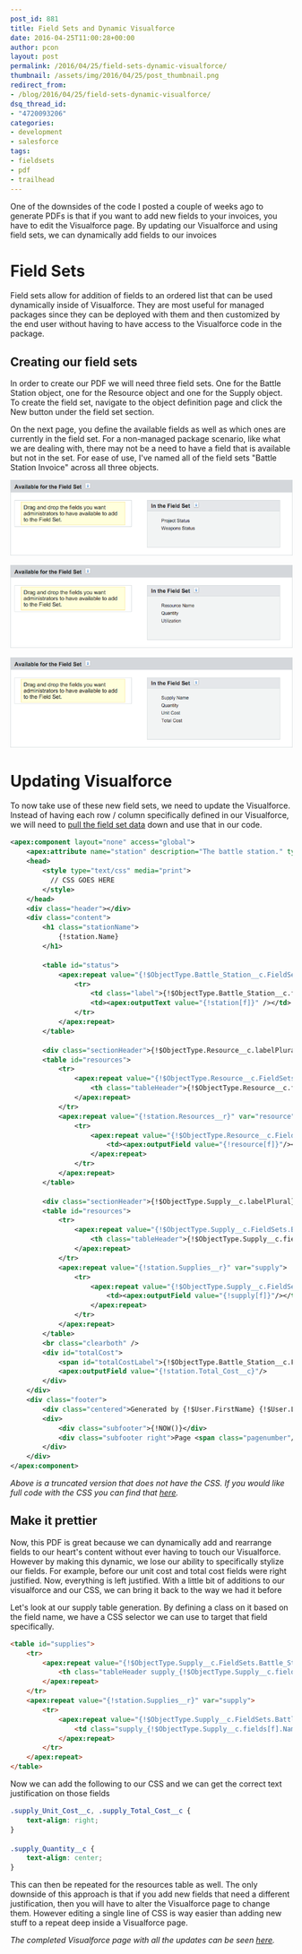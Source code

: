 ```yaml
---
post_id: 881
title: Field Sets and Dynamic Visualforce
date: 2016-04-25T11:00:28+00:00
author: pcon
layout: post
permalink: /2016/04/25/field-sets-dynamic-visualforce/
thumbnail: /assets/img/2016/04/25/post_thumbnail.png
redirect_from:
- /blog/2016/04/25/field-sets-dynamic-visualforce/
dsq_thread_id:
- "4720093206"
categories:
- development
- salesforce
tags:
- fieldsets
- pdf
- trailhead
---
```

One of the downsides of the code I posted a couple of weeks ago to generate PDFs is that if you want to add new fields to your invoices, you have to edit the Visualforce page.  By updating our Visualforce and using field sets, we can dynamically add fields to our invoices

<!--more-->

# Field Sets

Field sets allow for addition of fields to an ordered list that can be used dynamically inside of Visualforce.  They are most useful for managed packages since they can be deployed with them and then customized by the end user without having to have access to the Visualforce code in the package.

## Creating our field sets

In order to create our PDF we will need three field sets. One for the Battle Station object, one for the Resource object and one for the Supply object.  To create the field set, navigate to the object definition page and click the New button under the field set section.

On the next page, you define the available fields as well as which ones are currently in the field set.  For a non-managed package scenario, like what we are dealing with, there may not be a need to have a field that is available but not in the set.  For ease of use, I've named all of the field sets "Battle Station Invoice" across all three objects.

![Battle station field set](/assets/img/2016/04/25/battle_station_fieldset.png)

![Resource field set](/assets/img/2016/04/25/resource_field_set.png)

![Supply Field Set](/assets/img/2016/04/25/supply_field_set.png)

# Updating Visualforce

To now take use of these new field sets, we need to update the Visualforce.  Instead of having each row / column specifically defined in our Visualforce, we will need to [pull the field set data](https://developer.salesforce.com/docs/atlas.en-us.pages.meta/pages/pages_dynamic_vf_field_sets.htm) down and use that in our code.

```xml
<apex:component layout="none" access="global">
    <apex:attribute name="station" description="The battle station." type="Battle_Station__c" />
    <head>
        <style type="text/css" media="print">
          // CSS GOES HERE
        </style>
    </head>
    <div class="header"></div>
    <div class="content">
        <h1 class="stationName">
            {!station.Name}
        </h1>

        <table id="status">
            <apex:repeat value="{!$ObjectType.Battle_Station__c.FieldSets.Battle_Station_Invoice}" var="f">
                <tr>
                    <td class="label">{!$ObjectType.Battle_Station__c.fields[f].Label}</td>
                    <td><apex:outputText value="{!station[f]}" /></td>
                </tr>
            </apex:repeat>
        </table>

        <div class="sectionHeader">{!$ObjectType.Resource__c.labelPlural}</div>
        <table id="resources">
            <tr>
                <apex:repeat value="{!$ObjectType.Resource__c.FieldSets.Battle_Station_Invoice}" var="f">
                    <th class="tableHeader">{!$ObjectType.Resource__c.fields[f].Label}</th>
                </apex:repeat>
            </tr>
            <apex:repeat value="{!station.Resources__r}" var="resource">
                <tr>
                    <apex:repeat value="{!$ObjectType.Resource__c.FieldSets.Battle_Station_Invoice}" var="f">
                        <td><apex:outputField value="{!resource[f]}"/></td>
                    </apex:repeat>
                </tr>
            </apex:repeat>
        </table>

        <div class="sectionHeader">{!$ObjectType.Supply__c.labelPlural}</div>
        <table id="resources">
            <tr>
                <apex:repeat value="{!$ObjectType.Supply__c.FieldSets.Battle_Station_Invoice}" var="f">
                    <th class="tableHeader">{!$ObjectType.Supply__c.fields[f].Label}</th>
                </apex:repeat>
            </tr>
            <apex:repeat value="{!station.Supplies__r}" var="supply">
                <tr>
                    <apex:repeat value="{!$ObjectType.Supply__c.FieldSets.Battle_Station_Invoice}" var="f">
                        <td><apex:outputField value="{!supply[f]}"/></td>
                    </apex:repeat>
                </tr>
            </apex:repeat>
        </table>
        <br class="clearboth" />
        <div id="totalCost">
            <span id="totalCostLabel">{!$ObjectType.Battle_Station__c.Fields.Total_Cost__c.Label}:</span>
            <apex:outputField value="{!station.Total_Cost__c}"/>
        </div>
    </div>
	<div class="footer">
        <div class="centered">Generated by {!$User.FirstName} {!$User.LastName}</div>
        <div>
            <div class="subfooter">{!NOW()}</div>
            <div class="subfooter right">Page <span class="pagenumber"/> of <span class="pagecount"/></div>
        </div>
    </div>
</apex:component>
```

_Above is a truncated version that does not have the CSS.  If you would like full code with the CSS you can find that [here](https://github.com/pcon/SalesforceApps/blob/master/battlestation/fieldsets/BattleStationPDF_unstyled.vfc)._

## Make it prettier

Now, this PDF is great because we can dynamically add and rearrange fields to our heart's content without ever having to touch our Visualforce.  However by making this dynamic, we lose our ability to specifically stylize our fields.  For example, before our unit cost and total cost fields were right justified.  Now, everything is left justified.  With a little bit of additions to our visualforce and our CSS, we can bring it back to the way we had it before

Let's look at our supply table generation.  By defining a class on it based on the field name, we have a CSS selector we can use to target that field specifically.

```html
<table id="supplies">
    <tr>
        <apex:repeat value="{!$ObjectType.Supply__c.FieldSets.Battle_Station_Invoice}" var="f">
            <th class="tableHeader supply_{!$ObjectType.Supply__c.fields[f].Name}">{!$ObjectType.Supply__c.fields[f].Label}</th>
        </apex:repeat>
    </tr>
    <apex:repeat value="{!station.Supplies__r}" var="supply">
        <tr>
            <apex:repeat value="{!$ObjectType.Supply__c.FieldSets.Battle_Station_Invoice}" var="f">
                <td class="supply_{!$ObjectType.Supply__c.fields[f].Name}"><apex:outputField value="{!supply[f]}"/></td>
            </apex:repeat>
        </tr>
    </apex:repeat>
</table>
```

Now we can add the following to our CSS and we can get the correct text justification on those fields

```css
.supply_Unit_Cost__c, .supply_Total_Cost__c {
    text-align: right;
}

.supply_Quantity__c {
    text-align: center;
}
```

This can then be repeated for the resources table as well.  The only downside of this approach is that if you add new fields that need a different justification, then you will have to alter the Visualforce page to change them.  However editing a single line of CSS is way easier than adding new stuff to a repeat deep inside a Visualforce page.

_The completed Visualforce page with all the updates can be seen [here](https://github.com/pcon/SalesforceApps/blob/master/battlestation/fieldsets/BattleStationPDF.vfc)._